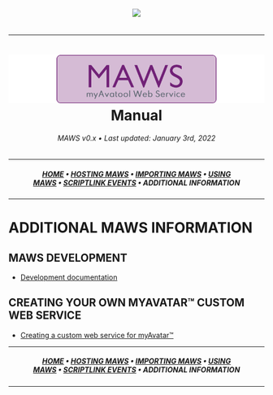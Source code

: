 ﻿<!--
  MAWS Manual b210726
-->

<h6 align="center">

  <img src="https://img.shields.io/badge/WARNING:-THIS%20MANUAL%20IS%20A%20WORK%20IN%20PROGRESS!-%23990000?style=for-the-badge">
  
</h6>

***

<h1 align="center">

  <img src="../../resources/asset/img/logo/maws-logo-800x150.png" alt="myAvatar Web Service logo" width="800">
  <br>
  Manual
  <br>

</h1>

<h6 align="center">

  MAWS v0.x&nbsp;&bull;&nbsp;Last updated: January 3rd, 2022

</h6>

***

<h5 align="center">

  [HOME](manual.md)&nbsp;&bull;&nbsp;[HOSTING MAWS](manual-hosting-maws.md)&nbsp;&bull;&nbsp;[IMPORTING MAWS](manual-importing-maws.md)&nbsp;&bull;&nbsp;[USING MAWS](manual-using-maws.md)&nbsp;&bull;&nbsp;[SCRIPTLINK EVENTS](manual-scriptlink-events.md)&nbsp;&bull;&nbsp;ADDITIONAL INFORMATION

</h5>

***

# ADDITIONAL MAWS INFORMATION
## MAWS DEVELOPMENT
* [Development documentation](../development.md)

## CREATING YOUR OWN MYAVATAR™ CUSTOM WEB SERVICE
* [Creating a custom web service for myAvatar™](manual-custom-myavatar-web-services.md)

***

<h5 align="center">

  [HOME](manual.md)&nbsp;&bull;&nbsp;[HOSTING MAWS](manual-hosting-maws.md)&nbsp;&bull;&nbsp;[IMPORTING MAWS](manual-importing-maws.md)&nbsp;&bull;&nbsp;[USING MAWS](manual-using-maws.md)&nbsp;&bull;&nbsp;[SCRIPTLINK EVENTS](manual-scriptlink-events.md)&nbsp;&bull;&nbsp;ADDITIONAL INFORMATION

</h5>

***